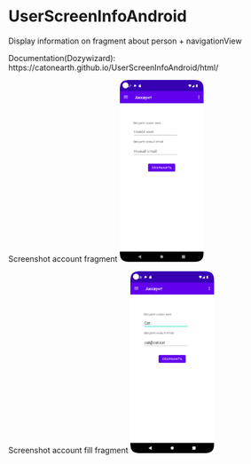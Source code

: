 # UserScreenInfoAndroid
<p>Display information on fragment about person + navigationView<p>
<p>Documentation(Dozywizard): https://catonearth.github.io/UserScreenInfoAndroid/html/<p>

<p>
    Screenshot account fragment  
    <img
    src="/screenshots/account_screenshot.png"
    width="30%" 
    height="30%"
    alt="Alt text"
    title="Optional title"
    style="display: inline-block; margin: 0 auto; max-width: 300px">
<p>

<p>
    Screenshot account fill fragment  
    <img
    src="/screenshots/account_fill_screenshot.png"
    width="30%" 
    height="30%"
    alt="Alt text"
    title="Optional title"
    style="display: inline-block; margin: 0 auto; max-width: 300px">
<p>